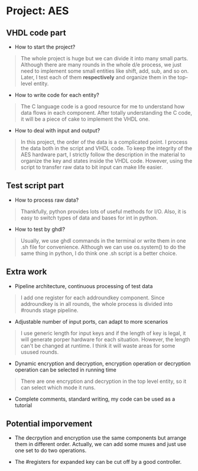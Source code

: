 # Project: AES
## VHDL code part
- How to start the project?
> The whole project is huge but we can divide it into many small parts. Although there are many rounds in the whole d/e process, we just need to implement some small entities like shift, add, sub, and so on. Later, I test each of them **respectively** and organize them in the top-level entity.

- How to write code for each entity?
> The C language code is a good resource for me to understand how data flows in each component. After totally understanding the C code, it will be a piece of cake to implement the VHDL one.

- How to deal with input and output?
> In this project, the order of the data is a complicated point. I process the data both in the script and VHDL code. To keep the integrity of the AES hardware part, I strictly follow the description in the material to organize the key and states inside the VHDL code. However, using the script to transfer raw data to bit input can make life easier.

## Test script part
- How to process raw data?
> Thankfully, python provides lots of useful methods for I/O. Also, it is easy to switch types of data and bases for int in python.

- How to test by ghdl?
> Usually, we use ghdl commands in the terminal or write them in one .sh file for convenience. Although we can use os.system() to do the same thing in python, I do think one .sh script is a better choice.

## Extra work
- Pipeline architecture, continuous processing of test data
> I add one register for each addroundkey component. Since addroundkey is in all rounds, the whole process is divided into #rounds stage pipeline.

- Adjustable number of input ports, can adapt to more scenarios
> I use generic length for input keys and if the length of key is legal, it will generate porper hardware for each situation. However, the length can't be changed at runtime. I think it will waste areas for some usused rounds.
 
- Dynamic encryption and decryption, encryption operation or decryption operation can be selected in running time
> There are one encryption and decryption in the top level entity, so it can select which mode it runs. 

- Complete comments, standard writing, my code can be used as a tutorial

## Potential imporvement
- The decrpytion and encryption use the same components but arrange them in different order. Actually, we can add some muxes and just use one set to do two operations.

- The #registers for expanded key can be cut off by a good controller.  